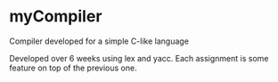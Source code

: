 # myCompiler
Compiler developed for a simple C-like language 

Developed over 6 weeks using lex and yacc. Each assignment is some feature on top of the previous one.
